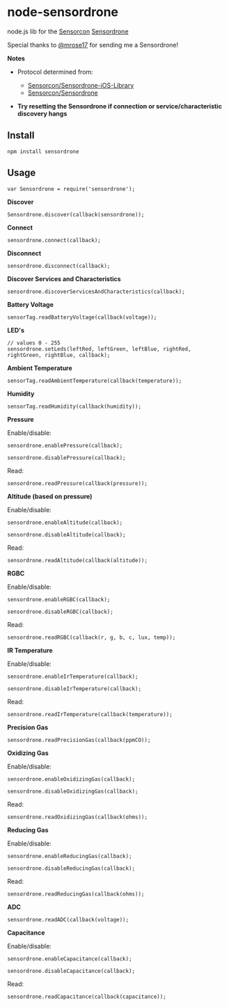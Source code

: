node-sensordrone
================

node.js lib for the [Sensorcon](http://sensorcon.com) [Sensordrone](http://sensorcon.com/sensordrone-1/)

Special thanks to [@mrose17](https://github.com/mrose17) for sending me a Sensordrone!

__Notes__

  * Protocol determined from:

    * [Sensorcon/Sensordrone-iOS-Library](https://github.com/Sensorcon/Sensordrone-iOS-Library)
    * [Sensorcon/Sensordrone](https://github.com/Sensorcon/Sensordrone)

  * __Try resetting the Sensordrone if connection or service/characteristic discovery hangs__

Install
-------

    npm install sensordrone

Usage
-----

    var Sensordrone = require('sensordrone');

__Discover__

    Sensordrone.discover(callback(sensordrone));

__Connect__

    sensordrone.connect(callback);

__Disconnect__

    sensordrone.disconnect(callback);

__Discover Services and Characteristics__

    sensordrone.discoverServicesAndCharacteristics(callback);

__Battery Voltage__

    sensorTag.readBatteryVoltage(callback(voltage));

__LED's__

    // values 0 - 255
    sensordrone.setLeds(leftRed, leftGreen, leftBlue, rightRed, rightGreen, rightBlue, callback);

__Ambient Temperature__

    sensorTag.readAmbientTemperature(callback(temperature));

__Humidity__

    sensorTag.readHumidity(callback(humidity));

__Pressure__

Enable/disable:

    sensordrone.enablePressure(callback);

    sensordrone.disablePressure(callback);

Read:

    sensordrone.readPressure(callback(pressure));

__Altitude (based on pressure)__

Enable/disable:

    sensordrone.enableAltitude(callback);

    sensordrone.disableAltitude(callback);

Read:

    sensordrone.readAltitude(callback(altitude));

__RGBC__

Enable/disable:

    sensordrone.enableRGBC(callback);

    sensordrone.disableRGBC(callback);

Read:

    sensordrone.readRGBC(callback(r, g, b, c, lux, temp));

__IR Temperature__

Enable/disable:

    sensordrone.enableIrTemperature(callback);

    sensordrone.disableIrTemperature(callback);

Read:

    sensordrone.readIrTemperature(callback(temperature));

__Precision Gas__

    sensordrone.readPrecisionGas(callback(ppmCO));

__Oxidizing Gas__

Enable/disable:

    sensordrone.enableOxidizingGas(callback);

    sensordrone.disableOxidizingGas(callback);

Read:

    sensordrone.readOxidizingGas(callback(ohms));

__Reducing Gas__

Enable/disable:

    sensordrone.enableReducingGas(callback);

    sensordrone.disableReducingGas(callback);

Read:

    sensordrone.readReducingGas(callback(ohms));

__ADC__

    sensordrone.readADC(callback(voltage));

__Capacitance__

Enable/disable:

    sensordrone.enableCapacitance(callback);

    sensordrone.disableCapacitance(callback);

Read:

    sensordrone.readCapacitance(callback(capacitance));
